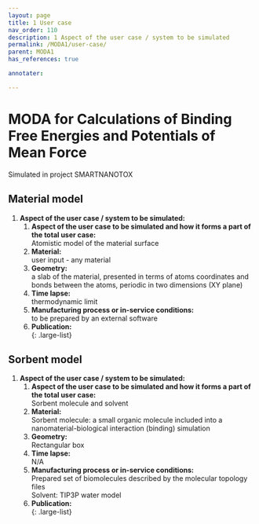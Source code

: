 ```yaml
---
layout: page
title: 1 User case
nav_order: 110
description: 1 Aspect of the user case / system to be simulated
permalink: /MODA1/user-case/
parent: MODA1
has_references: true

annotater:

---
```


# MODA for Calculations of Binding Free Energies and Potentials of Mean Force
Simulated in project SMARTNANOTOX

## Material model
1. __Aspect of the user case / system to be simulated:__
    1. __Aspect of the user case to be simulated and how it forms a part of the total user case:__<br>
        Atomistic model of the material surface
    2. __Material:__<br>
       user input - any material
    3. __Geometry:__<br>
        a slab of the material, presented in terms of atoms coordinates and bonds between the atoms,  periodic in two dimensions (XY plane)
    4. __Time lapse:__<br>
        thermodynamic limit
    5. __Manufacturing process or in-service conditions:__<br>
        to be prepared by an external software
    6. __Publication:__<br>
{: .large-list}

## Sorbent model
1. __Aspect of the user case / system to be simulated:__
    1. __Aspect of the user case to be simulated and how it forms a part of the total user case:__<br>
        Sorbent molecule and solvent
    2. __Material:__<br>
       Sorbent molecule: a small organic molecule included into a nanomaterial-biological interaction (binding) simulation
    3. __Geometry:__<br>
        Rectangular box
    4. __Time lapse:__<br>
        N/A
    5. __Manufacturing process or in-service conditions:__<br>
        Prepared set of biomolecules described by the molecular topology files<br>
        Solvent: TIP3P water model
    6. __Publication:__<br>
{: .large-list}
